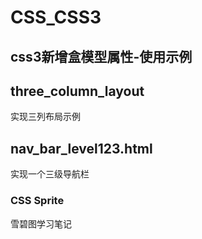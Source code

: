 # CSS_CSS3

## css3新增盒模型属性-使用示例


## three_column_layout

实现三列布局示例

## nav_bar_level123.html

实现一个三级导航栏

### CSS Sprite

雪碧图学习笔记

